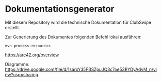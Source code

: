 # Dokumentationsgenerator
Mit diesem Repository wird die technische Dokumentation für ClubSwipe erstellt.

Zur Generierung des Dokumentes folgenden Befehl lokal ausführen:

```
mvn process-resources
```

https://arc42.org/overview

Diagramme: https://drive.google.com/file/d/1saroY35FBSZpuJQ3c7oe53RYDyAdvM_n/view?usp=sharing

